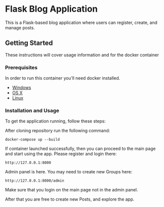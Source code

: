 # Flask Blog Application

This is a Flask-based blog application where users can register, create, and manage posts.

## Getting Started

These instructions will cover usage information and for the docker container 

### Prerequisites

In order to run this container you'll need docker installed.

* [Windows](https://docs.docker.com/windows/started)
* [OS X](https://docs.docker.com/mac/started/)
* [Linux](https://docs.docker.com/linux/started/)

### Installation and Usage

To get the application running, follow these steps:

After cloning repository run the following command:

```shell
docker-compose up --build
```

If container launched successfully, then you can proceed to the main page and start using the app. Please register and login there:

```shell
http://127.0.0.1:8000
```

Admin panel is here. You may need to create new Groups here:
```shell
http://127.0.0.1:8000/admin
```
Make sure that you login on the main page not in the admin panel.

After that you are free to create new Posts, and explore the app.
